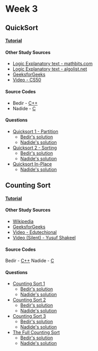 # Week 3

## QuickSort

#### [Tutorial](https://atukenov.github.io/atukenov.github.io//Quick-Sort)
 
#### Other Study Sources
- [Logic Explanatory text - mathbits.com](http://mathbits.com/MathBits/CompSci/Arrays/Quick.htm) 
- [Logic Explanatory text - algolist.net](http://www.algolist.net/Algorithms/Sorting/Quicksort) 
- [GeeksforGeeks](http://quiz.geeksforgeeks.org/quick-sort/)
- [Video - CS50](https://www.youtube.com/watch?v=aQiWF4E8flQ)
 
#### Source Codes
- Bedir - [C++](https://github.com/BedirT/AlgorithmsL/blob/master/Algorithms/Sorting/qSort.cpp)
- Nadide - [C](https://github.com/nadide/ACM-ICPC/blob/master/codes/sort_quickSort.c)

#### Questions
- [Quicksort 1 - Partition](https://www.hackerrank.com/challenges/quicksort1)
	- [Bedir's solution](https://github.com/BedirT/AlgorithmsL/blob/master/Problems/HackerRank/Algorithms/Sorting/Quicksort%201%20-%20Partition.cpp) 
	- [Nadide's solution](https://github.com/nadide/ACM-ICPC/blob/master/problems/hackerrank/sorting/quickSort1_partition.c)
- [Quicksort 2 - Sorting](https://www.hackerrank.com/challenges/quicksort2)
	- [Bedir's solution](https://github.com/BedirT/AlgorithmsL/blob/master/Problems/HackerRank/Algorithms/Sorting/Quicksort%202%20-%20Sorting.cpp)
	- [Nadide's solution](https://github.com/nadide/ACM-ICPC/blob/master/problems/hackerrank/sorting/quickSort2_sorting.c)
- [Quicksort In-Place ](https://www.hackerrank.com/challenges/quicksort3)
	- [Nadide's solution](https://github.com/nadide/ACM-ICPC/blob/master/problems/hackerrank/sorting/quickSort_inPlace.c)


## Counting Sort

#### [Tutorial](http://bedirtapkan.com/counting-sort/)

#### Other Study Sources
- [Wikipedia](https://en.wikipedia.org/wiki/Counting_sort)
- [GeeksforGeeks](http://www.geeksforgeeks.org/counting-sort/)
- [Video - Edutechional](https://www.youtube.com/watch?v=zhDmVF_NdjM)
- [Video (Silent) - Yusuf Shakeel](https://www.youtube.com/watch?v=TTnvXY82dtM)
 
#### Source Codes
Bedir - [C++](https://github.com/BedirT/AlgorithmsL/blob/master/Algorithms/Sorting/countingSort.cpp)
Nadide - [C](https://github.com/nadide/ACM-ICPC/blob/master/codes/sort_countingSort.c)

#### Questions
- [Counting Sort 1](https://www.hackerrank.com/challenges/countingsort1)
	- [Bedir's solution](https://github.com/BedirT/AlgorithmsL/blob/master/Problems/HackerRank/Algorithms/Sorting/Counting%20Sort%201.cpp)
	- [Nadide's solution](https://github.com/nadide/ACM-ICPC/blob/master/problems/hackerrank/sorting/countingSort1.c)
- [Counting Sort 2](https://www.hackerrank.com/challenges/countingsort2)
	- [Bedir's solution](https://github.com/BedirT/AlgorithmsL/blob/master/Problems/HackerRank/Algorithms/Sorting/Counting%20Sort%202.cpp)
	- [Nadide's solution](https://github.com/nadide/ACM-ICPC/blob/master/problems/hackerrank/sorting/countingSort2.c)   
- [Counting Sort 3](https://www.hackerrank.com/challenges/countingsort3)
	 - [Bedir's solution](https://github.com/BedirT/AlgorithmsL/blob/master/Problems/HackerRank/Algorithms/Sorting/Counting%20Sort%203.cpp)
	 - [Nadide's solution](https://github.com/nadide/ACM-ICPC/blob/master/problems/hackerrank/sorting/countingSort3.c)
- [The Full Counting Sort](https://www.hackerrank.com/challenges/countingsort4)
	 - [Bedir's solution](https://github.com/BedirT/AlgorithmsL/blob/master/Problems/HackerRank/Algorithms/Sorting/CountingSort4.java)
	 - [Nadide's solution](https://github.com/nadide/ACM-ICPC/blob/master/problems/hackerrank/sorting/theFullCountingSort.c)
